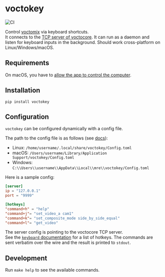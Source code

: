 # voctokey

![CI](https://github.com/mre/voctokey/workflows/Python%20application/badge.svg)

Control [voctomix] via keyboard shortcuts.  
It connects to the [TCP server of voctocore](https://github.com/voc/voctomix/tree/master/voctocore#example-communication).
It can run as a daemon and listen for keyboard inputs in the background.
Should work cross-platform on Linux/Windows/macOS.

## Requirements

On macOS, you have to [allow the app to control the computer](https://www.mactrast.com/2017/05/enable-app-accessibility-features-mac/).

## Installation

```
pip install voctokey
```

## Configuration

`voctokey` can be configured dynamically with a config file.  

The path to the config file is as follows (see [docs](https://github.com/ActiveState/appdirs)):

* Linux: `/home/username/.local/share/voctokey/Config.toml`
* macOS: `/Users/username/Library/Application Support/voctokey/Config.toml`
* Windows: `C:\\Users\\username\\AppData\\Local\\mre\\voctokey/Config.toml`

Here is a sample config:

```toml
[server]
ip = "127.0.0.1"
port = "9999"

[hotkeys]
"command+h" = "help"
"command+j"= "set_video_a cam1"
"command+k"= "set_composite_mode side_by_side_equal"
"command+l"= "get_video"
```

The server config is pointing to the voctocore TCP server.  
See the [`keyboard` documentation](https://github.com/boppreh/keyboard) for a list of hotkeys.
The commands are sent verbatim over the wire and the result is printed to `stdout`.

## Development

Run `make help` to see the available commands.


[voctomix]: https://github.com/voc/voctomix

